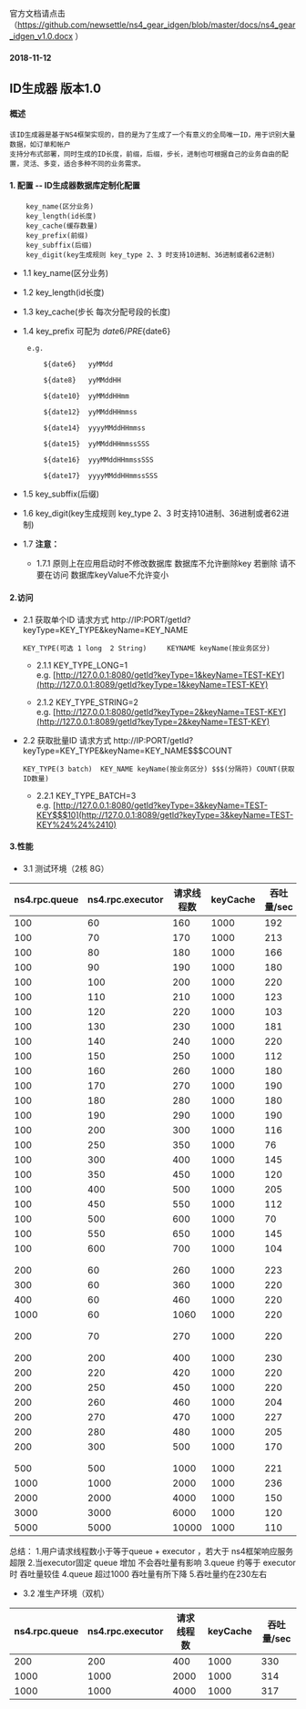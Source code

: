 官方文档请点击
（https://github.com/newsettle/ns4_gear_idgen/blob/master/docs/ns4_gear_idgen_v1.0.docx ）

#### 2018-11-12
 ## ID生成器 版本1.0
 #### 概述
 
    该ID生成器是基于NS4框架实现的，目的是为了生成了一个有意义的全局唯一ID，用于识别大量数据，如订单和帐户
    支持分布式部署，同时生成的ID长度，前缀，后缀，步长，进制也可根据自己的业务自由的配置，灵活、多变，适合多种不同的业务需求。
 
 #### 1. 配置 -- ID生成器数据库定制化配置 
        
        key_name(区分业务) 
        key_length(id长度) 
        key_cache(缓存数量) 
        key_prefix(前缀) 
        key_subffix(后缀) 
        key_digit(key生成规则 key_type 2、3 时支持10进制、36进制或者62进制)
        
*  1.1 key_name(区分业务)
    
*  1.2 key_length(id长度) 
    
*  1.3 key_cache(步长 每次分配号段的长度) 
    
*  1.4 key_prefix 可配为 ${date6} / PRE${date6}
    
        e.g. 
         
            ${date6}   yyMMdd
        
            ${date8}   yyMMddHH
        
            ${date10}  yyMMddHHmm
        
            ${date12}  yyMMddHHmmss
        
            ${date14}  yyyyMMddHHmmss
        
            ${date15}  yyMMddHHmmssSSS
        
            ${date16}  yyyMMddHHmmssSSS
        
            ${date17}  yyyyMMddHHmmssSSS
    
*  1.5 key_subffix(后缀) 
    
*  1.6 key_digit(key生成规则 key_type 2、3 时支持10进制、36进制或者62进制)
    
*  1.7 **注意：**   
    *  1.7.1 原则上在应用启动时不修改数据库
          数据库不允许删除key 若删除 请不要在访问
          数据库keyValue不允许变小
            
     
    
 #### 2.访问

*   2.1 获取单个ID 请求方式 http://IP:PORT/getId?keyType=KEY_TYPE&keyName=KEY_NAME    
     
        KEY_TYPE(可选 1 long  2 String)     KEYNAME keyName(按业务区分)
    
    *   2.1.1 KEY_TYPE_LONG=1    
    e.g.   [http://127.0.0.1:8080/getId?keyType=1&keyName=TEST-KEY](http://127.0.0.1:8089/getId?keyType=1&keyName=TEST-KEY)
       
    *   2.1.2 KEY_TYPE_STRING=2  
    e.g.   [http://127.0.0.1:8080/getId?keyType=2&keyName=TEST-KEY](http://127.0.0.1:8089/getId?keyType=2&keyName=TEST-KEY)
         
*   2.2 获取批量ID 请求方式 http://IP:PORT/getId?keyType=KEY_TYPE&keyName=KEY_NAME$$$COUNT  

        KEY_TYPE(3 batch)  KEY_NAME keyName(按业务区分) $$$(分隔符) COUNT(获取ID数量)
    
    *   2.2.1 KEY_TYPE_BATCH=3  
    e.g.   [http://127.0.0.1:8080/getId?keyType=3&keyName=TEST-KEY$$$10](http://127.0.0.1:8089/getId?keyType=3&keyName=TEST-KEY%24%24%2410)
      
 #### 3.性能

*   3.1 测试环境（2核 8G）
    
| ns4.rpc.queue | ns4.rpc.executor| 请求线程数 | keyCache | 吞吐量/sec  | 
|---------------|-----------------|----------|----------|---------|
| 100           | 60              | 160      | 1000     | 192     |
| 100           | 70              | 170      | 1000     | 213     |
| 100           | 80              | 180      | 1000     | 166     |
| 100           | 90              | 190      | 1000     | 180     |
| 100           | 100             | 200      | 1000     | 220     |
| 100           | 110             | 210      | 1000     | 123     | 
| 100           | 120             | 220      | 1000     | 103     | 
| 100           | 130             | 230      | 1000     | 181     | 
| 100           | 140             | 240      | 1000     | 220     | 
| 100           | 150             | 250      | 1000     | 112     | 
| 100           | 160             | 260      | 1000     | 180     | 
| 100           | 170             | 270      | 1000     | 190     | 
| 100           | 180             | 280      | 1000     | 180     | 
| 100           | 190             | 290      | 1000     | 190     | 
| 100           | 200             | 300      | 1000     | 116     | 
| 100           | 250             | 350      | 1000     | 76      | 
| 100           | 300             | 400      | 1000     | 145     | 
| 100           | 350             | 450      | 1000     | 120     | 
| 100           | 400             | 500      | 1000     | 205     | 
| 100           | 450             | 550      | 1000     | 112     | 
| 100           | 500             | 600      | 1000     | 70      | 
| 100           | 550             | 650      | 1000     | 145     | 
| 100           | 600             | 700      | 1000     | 104     | 
|               |                 |          |          |         | 
|               |                 |          |          |         | 
| 200           | 60              | 260      | 1000     | 223     |
| 300           | 60              | 360      | 1000     | 220     |
| 400           | 60              | 460      | 1000     | 220     |
| 1000          | 60              | 1060     | 1000     | 220     |
|               |                 |          |          |         |
|               |                 |          |          |         |
| 200           | 70              | 270      | 1000     | 220     |
|               |                 |          |          |         |
|               |                 |          |          |         |
| 200           | 200             | 400      | 1000     | 230     |
| 200           | 220             | 420      | 1000     | 220     |
| 200           | 250             | 450      | 1000     | 220     |
| 200           | 260             | 460      | 1000     | 204     |
| 200           | 270             | 470      | 1000     | 227     | 
| 200           | 280             | 480      | 1000     | 205     | 
| 200           | 300             | 500      | 1000     | 170     | 
|               |                 |          |          |         |
|               |                 |          |          |         |
| 500           | 500             | 1000     | 1000     | 221     |
| 1000          | 1000            | 2000     | 1000     | 236     |
| 2000          | 2000            | 4000     | 1000     | 150     |
| 3000          | 3000            | 6000     | 1000     | 120     |
| 5000          | 5000            | 10000    | 1000     | 110     |

总结：
    1.用户请求线程数小于等于queue + executor ，若大于 ns4框架响应服务超限
    2.当executor固定 queue 增加 不会吞吐量有影响
    3.queue 约等于 executor时 吞吐量较佳
    4.queue 超过1000 吞吐量有所下降
    5.吞吐量约在230左右
    
*   3.2 准生产环境（双机）
    
| ns4.rpc.queue | ns4.rpc.executor| 请求线程数 | keyCache | 吞吐量/sec  | 
|---------------|-----------------|----------|----------|---------|
| 200           | 200             | 400      | 1000     | 330     |
| 1000          | 1000            | 2000     | 1000     | 314     |
| 1000          | 1000            | 4000     | 1000     | 317     |
